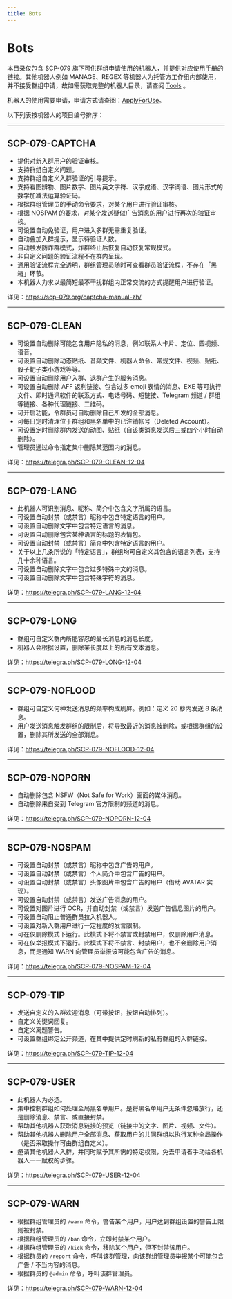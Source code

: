 ```yaml
---
title: Bots
---
```


<link rel="stylesheet" href="/css/chinese.css">

# Bots

本目录仅包含 SCP-079 旗下可供群组申请使用的机器人，并提供对应使用手册的链接。其他机器人例如 MANAGE、REGEX 等机器人为托管方工作组内部使用，并不接受群组申请，故如需获取完整的机器人目录，请查阅 [Tools](/tools-zh/) 。

机器人的使用需要申请，申请方式请查阅：[ApplyForUse](/ApplyForUse/)。

以下列表按机器人的项目编号排序：

---

## SCP-079-CAPTCHA

- 提供对新入群用户的验证审核。
- 支持群组自定义问题。
- 支持群组自定义入群验证的引导提示。
- 支持看图辨物、图片数字、图片英文字符、汉字成语、汉字词语、图片形式的数学加减法运算验证码。
- 根据群组管理员的手动命令要求，对某个用户进行验证审核。
- 根据 NOSPAM 的要求，对某个发送疑似广告消息的用户进行再次的验证审核。
- 可设置自动免验证，用户进入多群无需重复验证。
- 自动叠加入群提示，显示待验证人数。
- 自动触发防炸群模式，炸群终止后恢复自动恢复常规模式。
- 非自定义问题的验证流程不在群内呈现。
- 通用验证流程完全透明，群组管理员随时可查看群员验证流程，不存在「黑箱」环节。
- 本机器人力求以最简短最不干扰群组内正常交流的方式提醒用户进行验证。

详见：<https://scp-079.org/captcha-manual-zh/>

---

## SCP-079-CLEAN

- 可设置自动删除可能包含用户隐私的消息，例如联系人卡片、定位、圆视频、语音。
- 可设置自动删除动态贴纸、音频文件、机器人命令、常规文件、视频、贴纸、骰子靶子类小游戏等等。
- 可设置自动删除用户入群、退群产生的服务消息。
- 可设置自动删除 AFF 返利链接、包含过多 emoji 表情的消息、EXE 等可执行文件、即时通讯软件的联系方式、电话号码、短链接、Telegram 频道 / 群组等链接、各种代理链接、二维码。
- 可开启功能，令群员可自助删除自己所发的全部消息。
- 可每日定时清理位于群组和黑名单中的已注销帐号（Deleted Account）。
- 可设置定时删除群内发送的动图、贴纸（自该类消息发送后三或四个小时自动删除）。
- 管理员通过命令指定集中删除某范围内的消息。

详见：<https://telegra.ph/SCP-079-CLEAN-12-04>

---

## SCP-079-LANG

- 此机器人可识别消息、昵称、简介中包含文字所属的语言。
- 可设置自动封禁（或禁言）昵称中包含特定语言的用户。
- 可设置自动删除文字中包含特定语言的消息。
- 可设置自动删除包含某种语言的标题的表情包。
- 可设置自动封禁（或禁言）简介中包含特定语言的用户。
- 关于以上几条所说的「特定语言」，群组均可自定义其包含的语言列表，支持几十余种语言。
- 可设置自动删除文字中包含过多特殊中文的消息。
- 可设置自动删除文字中包含特殊字符的消息。

详见：<https://telegra.ph/SCP-079-LANG-12-04>

---

## SCP-079-LONG

- 群组可自定义群内所能容忍的最长消息的消息长度。
- 机器人会根据设置，删除某长度以上的所有文本消息。

详见：<https://telegra.ph/SCP-079-LONG-12-04>

---

## SCP-079-NOFLOOD

- 群组可自定义何种发送消息的频率构成刷屏。例如：定义 20 秒内发送 8 条消息。
- 用户发送消息触发群组的限制后，将导致最近的消息被删除，或根据群组的设置，删除其所发送的全部消息。

详见：<https://telegra.ph/SCP-079-NOFLOOD-12-04>

---

## SCP-079-NOPORN

- 自动删除包含 NSFW（Not Safe for Work）画面的媒体消息。
- 自动删除来自受到 Telegram 官方限制的频道的消息。

详见：<https://telegra.ph/SCP-079-NOPORN-12-04>

---

## SCP-079-NOSPAM

- 可设置自动封禁（或禁言）昵称中包含广告的用户。
- 可设置自动封禁（或禁言）个人简介中包含广告的用户。
- 可设置自动封禁（或禁言）头像图片中包含广告的用户（借助 AVATAR 实现）。
- 可设置自动封禁（或禁言）发送广告消息的用户。
- 可设置对图片进行 OCR，并自动封禁（或禁言）发送广告信息图片的用户。
- 可设置自动阻止普通群员拉入机器人。
- 可设置对新入群用户进行一定程度的发言限制。
- 可在仅删除模式下运行。此模式下将不禁言或封禁用户，仅删除用户消息。
- 可在仅举报模式下运行。此模式下将不禁言、封禁用户，也不会删除用户消息，而是通知 WARN 向管理员举报该可能包含广告的消息。

详见：<https://telegra.ph/SCP-079-NOSPAM-12-04>

---

## SCP-079-TIP

- 发送自定义的入群欢迎消息（可带按钮，按钮自动排列）。
- 自定义关键词回复。
- 自定义离题警告。
- 可设置群组绑定公开频道，在其中提供定时刷新的私有群组的入群链接。

详见：<https://telegra.ph/SCP-079-TIP-12-04>

---

## SCP-079-USER

- 此机器人为必选。
- 集中控制群组如何处理全局黑名单用户。是将黑名单用户无条件忽略放行，还是删除消息、禁言、或直接封禁。
- 帮助其他机器人获取消息链接的预览（链接中的文字、图片、视频、文件）。
- 帮助其他机器人删除用户全部消息、获取用户的共同群组以执行某种全局操作（是否采取操作可由群组自定义）。
- 邀请其他机器人入群，并同时赋予其所需的特定权限，免去申请者手动给各机器人一一赋权的步骤。

详见：<https://telegra.ph/SCP-079-USER-12-04>

---

## SCP-079-WARN

- 根据群组管理员的 `/warn` 命令，警告某个用户，用户达到群组设置的警告上限则被封禁。
- 根据群组管理员的 `/ban` 命令，立即封禁某个用户。
- 根据群组管理员的 `/kick` 命令，移除某个用户，但不封禁该用户。
- 根据群员的 `/report` 命令，呼叫该群管理，向该群组管理员举报某个可能包含广告 / 不当内容的消息。
- 根据群员的 `@admin` 命令，呼叫该群管理员。

详见：<https://telegra.ph/SCP-079-WARN-12-04>
